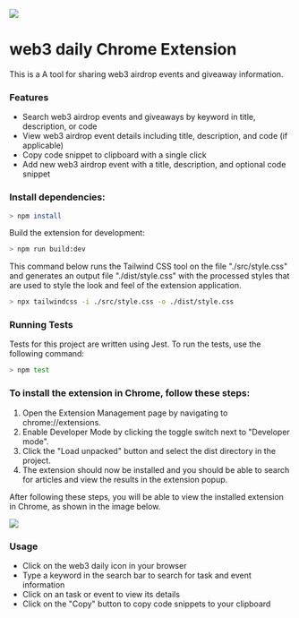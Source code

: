![](src/icon.png)
# web3 daily Chrome Extension
This is a A tool for sharing web3 airdrop events and giveaway information.


### Features
- Search web3 airdrop events and giveaways by keyword in title, description, or code
- View web3 airdrop event details including title, description, and code (if applicable)
- Copy code snippet to clipboard with a single click
- Add new web3 airdrop event with a title, description, and optional code snippet


### Install dependencies:
```bash
> npm install
```

Build the extension for development:
```bash
> npm run build:dev
```

This command below runs the Tailwind CSS tool on the file "./src/style.css" and generates an output file "./dist/style.css" with the processed styles that are used to style the look and feel of the extension application.
```bash
> npx tailwindcss -i ./src/style.css -o ./dist/style.css
```

### Running Tests
Tests for this project are written using Jest. To run the tests, use the following command:
```bash
> npm test
```


### To install the extension in Chrome, follow these steps:
1. Open the Extension Management page by navigating to chrome://extensions.
2. Enable Developer Mode by clicking the toggle switch next to "Developer mode".
3. Click the "Load unpacked" button and select the dist directory in the project.
4. The extension should now be installed and you should be able to search for articles and view the results in the extension popup.

After following these steps, you will be able to view the installed extension in Chrome, as shown in the image below.

![](assets/screenshots/chrome-extension-knowledge-base.png)


### Usage
- Click on the web3 daily icon in your browser
- Type a keyword in the search bar to search for task and event information
- Click on an task or event to view its details
- Click on the "Copy" button to copy code snippets to your clipboard

